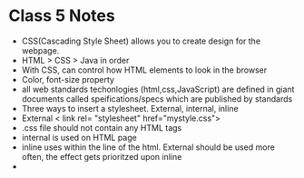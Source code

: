 # Class 5 Notes
- CSS(Cascading Style Sheet) allows you to create design for the webpage.
- HTML > CSS > Java in order
- With CSS, can control how HTML elements to look in the browser
- Color, font-size property
- all web standards techonlogies (html,css,JavaScript) are defined in giant documents called speifications/specs which are published by standards
- Three ways to insert a stylesheet. External, internal, inline
- External < link rel= "stylesheet" href="mystyle.css">
- .css file should not contain any HTML tags
- internal is used on HTML page
- inline uses within the line of the html. External should be used more often, the effect gets prioritzed upon inline
-